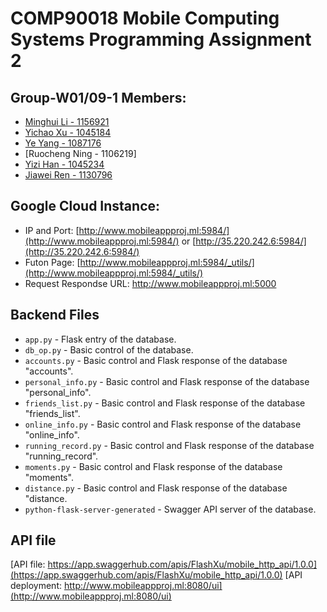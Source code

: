# COMP90018 Mobile Computing Systems Programming Assignment 2

## Group-W01/09-1 Members:
* [Minghui Li - 1156921](https://github.com/lmh1993)
* [Yichao Xu - 1045184](https://github.com/FlashXu)
* [Ye Yang - 1087176](https://github.com/Ace2YY)
* [Ruocheng Ning - 1106219]
* [Yizi Han - 1045234](https://github.com/YiziH)
* [Jiawei Ren - 1130796](https://github.com/JiaweiRenUBC)

## Google Cloud Instance:
* IP and Port: [http://www.mobileappproj.ml:5984/](http://www.mobileappproj.ml:5984/) or [http://35.220.242.6:5984/](http://35.220.242.6:5984/)  
* Futon Page: [http://www.mobileappproj.ml:5984/_utils/](http://www.mobileappproj.ml:5984/_utils/) 
* Request Respondse URL: http://www.mobileappproj.ml:5000

## Backend Files
* `app.py` - Flask entry of the database.
* `db_op.py` - Basic control of the database.
* `accounts.py` - Basic control and Flask response of the database "accounts".
* `personal_info.py` - Basic control and Flask response of the database "personal_info".
* `friends_list.py` - Basic control and Flask response of the database "friends_list".
* `online_info.py` - Basic control and Flask response of the database "online_info".
* `running_record.py` - Basic control and Flask response of the database "running_record".
* `moments.py` - Basic control and Flask response of the database "moments".
* `distance.py` - Basic control and Flask response of the database "distance.
* `python-flask-server-generated` - Swagger API server of the database.


## API file
[API file: https://app.swaggerhub.com/apis/FlashXu/mobile_http_api/1.0.0](https://app.swaggerhub.com/apis/FlashXu/mobile_http_api/1.0.0)
[API deployment: http://www.mobileappproj.ml:8080/ui](http://www.mobileappproj.ml:8080/ui)